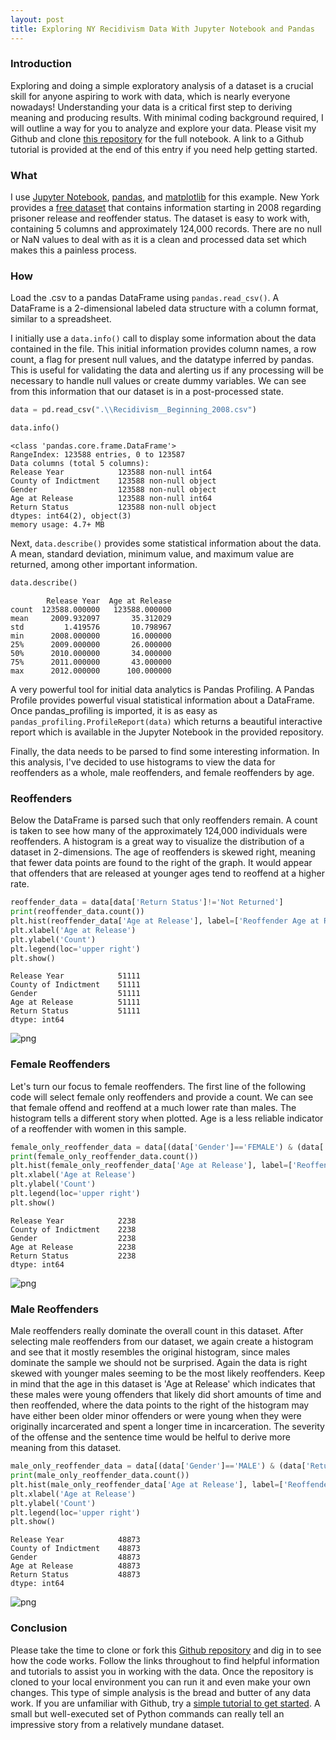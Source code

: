 ```yaml
---
layout: post
title: Exploring NY Recidivism Data With Jupyter Notebook and Pandas
---
```

### Introduction
Exploring and doing a simple exploratory analysis of a dataset is a crucial skill for anyone aspiring to work with data, which is nearly everyone nowadays! Understanding your data is a critical first step to deriving meaning and producing results. With minimal coding background required, I will outline a way for you to analyze and explore your data. Please visit my Github and clone [this repository](https://github.com/steven-purcell/data-analytics-ny-recidivism) for the full notebook. A link to a Github tutorial is provided at the end of this entry if you need help getting started.

### What
I use [Jupyter Notebook](https://jupyter.org/), [pandas](https://pandas.pydata.org/), and [matplotlib](https://matplotlib.org/) for this example. New York provides a [free dataset](https://data.ny.gov/Public-Safety/Recidivism-Beginning-2008/y7pw-wrny) that contains information starting in 2008 regarding prisoner release and reoffender status. The dataset is easy to work with, containing 5 columns and approximately 124,000 records. There are no null or NaN values to deal with as it is a clean and processed data set which makes this a painless process.

### How
Load the .csv to a pandas DataFrame using `pandas.read_csv()`. A DataFrame is a 2-dimensional labeled data structure with a column format, similar to a spreadsheet.

I initially use a `data.info()` call to display some information about the data contained in the file. This initial information provides column names, a row count, a flag for present null values, and the datatype inferred by pandas. This is useful for validating the data and alerting us if any processing will be necessary to handle null values or create dummy variables. We can see from this information that our dataset is in a post-processed state.

```python
data = pd.read_csv(".\\Recidivism__Beginning_2008.csv")

data.info()
```

    <class 'pandas.core.frame.DataFrame'>
    RangeIndex: 123588 entries, 0 to 123587
    Data columns (total 5 columns):
    Release Year            123588 non-null int64
    County of Indictment    123588 non-null object
    Gender                  123588 non-null object
    Age at Release          123588 non-null int64
    Return Status           123588 non-null object
    dtypes: int64(2), object(3)
    memory usage: 4.7+ MB
    
Next, `data.describe()` provides some statistical information about the data. A mean, standard deviation, minimum value, and maximum value are returned, among other important information.

```python
data.describe()
```

            Release Year  Age at Release
    count  123588.000000   123588.000000
    mean     2009.932097       35.312029
    std         1.419576       10.798967
    min      2008.000000       16.000000
    25%      2009.000000       26.000000
    50%      2010.000000       34.000000
    75%      2011.000000       43.000000
    max      2012.000000      100.000000

A very powerful tool for initial data analytics is Pandas Profiling. A Pandas Profile provides powerful visual statistical information about a DataFrame. Once pandas_profiling is imported, it is as easy as `pandas_profiling.ProfileReport(data)` which returns a beautiful interactive report which is available in the Jupyter Notebook in the provided repository.

Finally, the data needs to be parsed to find some interesting information. In this analysis, I've decided to use histograms to view the data for reoffenders as a whole, male reoffenders, and female reoffenders by age.

### Reoffenders
Below the DataFrame is parsed such that only reoffenders remain. A count is taken to see how many of the approximately 124,000 individuals were reoffenders. A histogram is a great way to visualize the distribution of a dataset in 2-dimensions. The age of reoffenders is skewed right, meaning that fewer data points are found to the right of the graph. It would appear that offenders that are released at younger ages tend to reoffend at a higher rate.

```python
reoffender_data = data[data['Return Status']!='Not Returned']
print(reoffender_data.count())
plt.hist(reoffender_data['Age at Release'], label=['Reoffender Age at Release'], bins=20)
plt.xlabel('Age at Release')
plt.ylabel('Count')
plt.legend(loc='upper right')
plt.show()
```

    Release Year            51111
    County of Indictment    51111
    Gender                  51111
    Age at Release          51111
    Return Status           51111
    dtype: int64
    


![png](../images/output_5_1.png)

### Female Reoffenders

Let's turn our focus to female reoffenders. The first line of the following code will select female only reoffenders and provide a count. We can see that female offend and reoffend at a much lower rate than males. The histogram tells a different story when plotted. Age is a less reliable indicator of a reoffender with women in this sample.

```python
female_only_reoffender_data = data[(data['Gender']=='FEMALE') & (data['Return Status']!='Not Returned')]
print(female_only_reoffender_data.count())
plt.hist(female_only_reoffender_data['Age at Release'], label=['Reoffender Age at Release'], bins=20)
plt.xlabel('Age at Release')
plt.ylabel('Count')
plt.legend(loc='upper right')
plt.show()
```

    Release Year            2238
    County of Indictment    2238
    Gender                  2238
    Age at Release          2238
    Return Status           2238
    dtype: int64
    


![png](../images/output_6_1.png)

### Male Reoffenders

Male reoffenders really dominate the overall count in this dataset. After selecting male reoffenders from our dataset, we again create a histogram and see that it mostly resembles the original histogram, since males dominate the sample we should not be surprised. Again the data is right skewed with younger males seeming to be the most likely reoffenders. Keep in mind that the age in this dataset is 'Age at Release' which indicates that these males were young offenders that likely did short amounts of time and then reoffended, where the data points to the right of the histogram may have either been older minor offenders or were young when they were originally incarcerated and spent a longer time in incarceration. The severity of the offense and the sentence time would be helful to derive more meaning from this dataset.

```python
male_only_reoffender_data = data[(data['Gender']=='MALE') & (data['Return Status']!='Not Returned')]
print(male_only_reoffender_data.count())
plt.hist(male_only_reoffender_data['Age at Release'], label=['Reoffender Age at Release'], bins=20)
plt.xlabel('Age at Release')
plt.ylabel('Count')
plt.legend(loc='upper right')
plt.show()
```

    Release Year            48873
    County of Indictment    48873
    Gender                  48873
    Age at Release          48873
    Return Status           48873
    dtype: int64
    


![png](../images/output_7_1.png)


### Conclusion

Please take the time to clone or fork this [Github repository](https://github.com/steven-purcell/data-analytics-ny-recidivism) and dig in to see how the code works. Follow the links throughout to find helpful information and tutorials to assist you in working with the data. Once the repository is cloned to your local environment you can run it and even make your own changes. This type of simple analysis is the bread and butter of any data work. If you are unfamiliar with Github, try a [simple tutorial to get started](https://guides.github.com/activities/hello-world/). A small but well-executed set of Python commands can really tell an impressive story from a relatively mundane dataset.